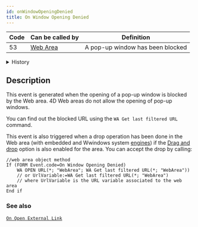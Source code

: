 ```yaml
---
id: onWindowOpeningDenied
title: On Window Opening Denied
---
```


|Code|Can be called by|Definition|  
|---|---|---|
|53|[Web Area](../FormObjects/webArea_overview.md)|A pop-up window has been blocked|

<details><summary>History</summary>

|Version|Changes|
|---|---|
|v19 R5|Triggered on drop
</details>

## Description

This event is generated when the opening of a pop-up window is blocked by the Web area. 4D Web areas do not allow the opening of pop-up windows.

You can find out the blocked URL using the `WA Get last filtered URL` command.

This event is also triggered when a drop operation has been done in the Web area (with embedded and Wwindows system [engines](../FormObjects/properties_WebArea.md#use-embedded-web-rendering-engine)) if the [Drag and drop](../FormObjects/webArea_overview.md#user-interface) option is also enabled for the area. You can accept the drop by calling:

```4d
//web area object method
If (FORM Event.code=On Window Opening Denied)
	WA OPEN URL(*; "WebArea"; WA Get last filtered URL(*; "WebArea"))  
	// or UrlVariable:=WA Get last filtered URL(*; "WebArea")  
	// where UrlVariable is the URL variable associated to the web area
End if 
```


### See also
[`On Open External Link`](onOpenExternalLink.md)